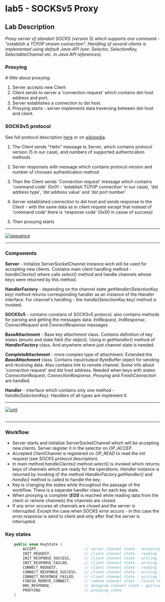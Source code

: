 # lab5 - SOCKSv5 Proxy
## Lab Description
_Proxy server of standart SOCKS (version 5) which supports one command - "establish a TCP/IP stream connection". Handling of several clients is implemented using default Java-API (see: Selector, SelectionKey, SelectableChannel etc. in Java API references)._

### Proxying
A little about proxying:
1. Server accepts new Client
2. Client sends to server a 'connection request' which contains dst-host address and port.
3. Server establishes a connection to dst host.
4. Proxying starts - server implements data traversing between dst-host and client.

### SOCKSv5 protocol
See full protocol description [here](https://www.ietf.org/rfc/rfc1928.txt) or on [wikipedia](https://ru.wikipedia.org/wiki/SOCKS). 
1. The Client sends "Hello" message to Server, which contains protocol version (5 in our case), and numbers of supported authentication methods. 

2. Server responses with message which contains protocol version and number of choosen authentication method. 
3. Then the Client sends 'Connection request' message which contains 'command code' (0x01 - 'establish TCP/IP connection' in our case), 'dst address type', 'dst address value' and 'dst port number'. 
4. Server established connection to dst host and sends response to the Client - with the same data as in client request except that instead of 'command code' there is 'response code' (0x00 in casse of success)
5. Then proxying starts

___
<a href="https://imgbb.com/"><img src="https://i.ibb.co/pvF0rsH/sequence.png" alt="sequence" border="0"></a>
___

### Components
__Server__ - Initialize ServerSocketChannel instance wich will be used for accepting new clients. Contains main client handling method - _handleClients()_ where calls _select()_ method and handle channels whose keys were returned by this method.

__HandlerFactory__ - depending on the channel state _getHandler(SelectionKey key)_ method returns corresponding handler as an instance of the _Handler_ interface. For channel's handling - the _handle(SelectionKey key)_ method is invoked.

__SOCKSv5__ - contains constans of SOCKSv5 protocol; also contains methods for parsing and getting the messages data: _InitRequest_, _InitResponse_, _ConnectRequest_ and _ConnectResponse_ messages

__BaseAttachment__ - Base key attachment class. Contains definition of key states (enum) and state field (for object). Using in _getHandler()_ method of ___HandlerFactory___ class. And anywhere where just channel state is needed.

__CompleteAttachment__ - more complex type of attachment. Extended the ___BaseAttachment___ class. Contains input/output ByteBuffer object for sending and receiving data. Also contains link to remote channel. Some info about 'connection request' and dst host address. Needed when keys with states  _ConnectionRequest_, _ConnectionResponse_, _Proxying_ and _FinishConnection_ are handled.

__Handler__ - interface which contains only one method - _handle(SelectionKey)_. Handlers of all types are implement it.
___
<a href="https://ibb.co/6tDbNzf"><img src="https://i.ibb.co/qgm9xKP/uml.png" alt="uml" border="0"></a><br /><a target='_blank' href='https://ru.imgbb.com/'></a><br />
___

### Workflow
+ Server starts and initialize ServerSocketChannel which will be accepting new clients. Server register it in the selector on _OP_ACCEP_.
+ Accepted ClientChannel is registered on _OP_READ_ to read the init request (see SOCKS protocol description). 
+ In main method _handleClients()_ method _select()_ is invoked which returns keys of channels which are ready for the operations. _Handler_ instance is returned by invoking of the method _HandlerFactory.getHandler()_ and _handle()_ method is called to handle the key.
+ Key is changing the states while throughout the passage of the workflow. There is a separate handler class for each key state.
+ When proxying is complete (___EOS___ is reached while reading data from the client or remote channels) the channels are closed.
+ If any error occures all channels are closed and the server is interrupted. Except the case when SOCKS error accurs - in this case the _error response_ is send to client and only after that the server is interrupted.

### Key states
```java
    public enum KeyState {
        ACCEPT,                     // server channel state - accepting new clients
        INIT_REQUEST,               // client channel state - reading 'Hello' msg from channel
        INIT_RESPONSE_SUCCESS,      // client channel state - writing 'Hello' msg response to channel
        INIT_RESPONSE_FAILED,       // client channel state - writing failed response on 'Hello' msg to channel
        CONNECT_REQUEST,            // client channel state - reading 'Connection request' msg from channel
        CONNECT_RESPONSE_SUCCESS,   // client channel state - writing success connection response to channel
        CONNECT_RESPONSE_FAILED,    // client channel state - writing failed connection response to channel
        FINISH_REMOTE_CONNECT,      // remote channel state - finish the connection of remote channel
        DNS_RESPONSE,               // datagram channel state - getting response from dns server
        PROXYING                    // proxying state
    }
```